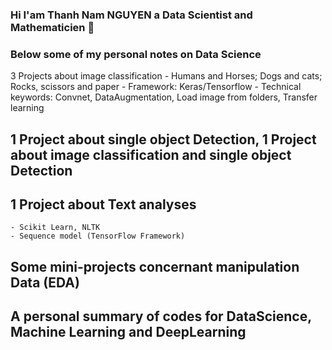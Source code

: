 ### Hi I'am Thanh Nam NGUYEN a Data Scientist and Mathematicien 👋
### Below some of my personal notes on Data Science

3 Projects about image classification
    - Humans and Horses; Dogs and cats; Rocks, scissors and  paper
    - Framework: Keras/Tensorflow
    - Technical keywords: Convnet, DataAugmentation, Load image from folders, Transfer learning
  
## 1 Project about single object Detection, 1 Project about image classification and single object Detection

## 1 Project about Text analyses
    - Scikit Learn, NLTK
    - Sequence model (TensorFlow Framework)

## Some mini-projects concernant manipulation Data (EDA)

## A personal summary of codes for DataScience, Machine Learning and DeepLearning 



<!--
**tnamng/tnamng** is a ✨ _special_ ✨ repository because its `README.md` (this file) appears on your GitHub profile.

Here are some ideas to get you started:

- 🔭 I’m currently working on ...
- 🌱 I’m currently learning ...
- 👯 I’m looking to collaborate on ...
- 🤔 I’m looking for help with ...
- 💬 Ask me about ...
- 📫 How to reach me: ...
- 😄 Pronouns: ...
- ⚡ Fun fact: ...
-->
